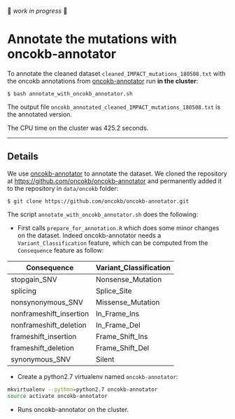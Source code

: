 :construction: *work in progress* :construction:
  
# Annotate the mutations with oncokb-annotator

To annotate the cleaned dataset `cleaned_IMPACT_mutations_180508.txt` with the oncokb annotations from [oncokb-annotator](https://github.com/oncokb/oncokb-annotator) run **in the cluster**:
```shell
$ bash annotate_with_oncokb_annotator.sh
```

The output file `oncokb_annotated_cleaned_IMPACT_mutations_180508.txt` is the annotated version.

The CPU time on the cluster was 425.2 seconds.

***

## Details

We use [oncokb-annotator](https://github.com/oncokb/oncokb-annotator) to annotate the dataset. We cloned the repository at https://github.com/oncokb/oncokb-annotator and permanently added it to the repository in `data/oncokb` folder:
```shell
$ git clone https://github.com/oncokb/oncokb-annotator.git
```

The script `annotate_with_oncokb_annotator.sh` does the following:

* First calls `prepare_for_annotation.R` which does some minor changes on the dataset. Indeed oncokb-annotator needs a `Variant_Classification` feature, which can be computed from the `Consequence` feature as follow:

| Consequence               | Variant_Classification |
| ------------------------- | ---------------------- |
| stopgain_SNV 				| Nonsense_Mutation		 |
| splicing 					| Splice_Site			 |
| nonsynonymous_SNV 		| Missense_Mutation		 |
| nonframeshift_insertion 	| In_Frame_Ins			 |
| nonframeshift_deletion 	| In_Frame_Del			 |
| frameshift_insertion 		| Frame_Shift_Ins		 |
| frameshift_deletion 		| Frame_Shift_Del		 |
| synonymous_SNV 			| Silent				 |	

* Create a python2.7 virtualenv named `oncokb-annotator`:
```bash
mkvirtualenv --python=python2.7 oncokb-annotator
source activate oncokb-annotator
```

* Runs oncokb-annotator on the cluster.